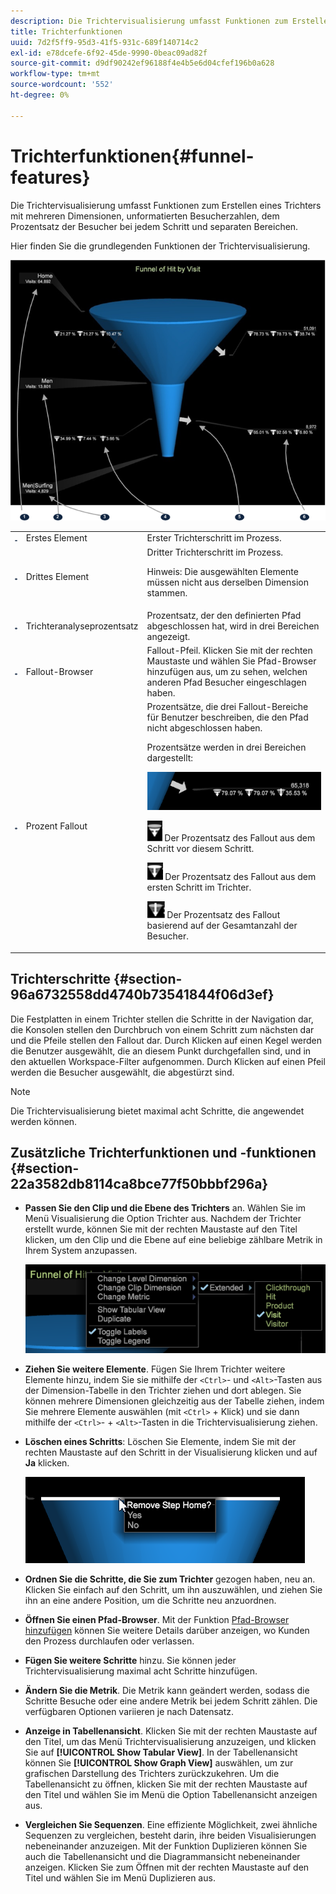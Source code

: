 ```yaml
---
description: Die Trichtervisualisierung umfasst Funktionen zum Erstellen eines Trichters mit mehreren Dimensionen, unformatierten Besucherzahlen, dem Prozentsatz der Besucher bei jedem Schritt und separaten Bereichen.
title: Trichterfunktionen
uuid: 7d2f5ff9-95d3-41f5-931c-689f140714c2
exl-id: e78dcefe-6f92-45de-9990-0beac09ad82f
source-git-commit: d9df90242ef96188f4e4b5e6d04cfef196b0a628
workflow-type: tm+mt
source-wordcount: '552'
ht-degree: 0%

---
```


# Trichterfunktionen{#funnel-features}

Die Trichtervisualisierung umfasst Funktionen zum Erstellen eines Trichters mit mehreren Dimensionen, unformatierten Besucherzahlen, dem Prozentsatz der Besucher bei jedem Schritt und separaten Bereichen.

Hier finden Sie die grundlegenden Funktionen der Trichtervisualisierung.

![](assets/funnel_visualization_capture.png)

<table id="table_49A08740CEE74D64B6F9C37CD91F1AE5"> 
 <tbody> 
  <tr> 
   <td colname="col01"> <img id="image_0C1701833FE049708CE38ADEB5EC7EEF" src="assets/funnel_visualization_capture_1.png" /> </td> 
   <td colname="col1"> Erstes Element </td> 
   <td colname="col2"> Erster Trichterschritt im Prozess. </td> 
  </tr> 
  <tr> 
   <td colname="col01"> <img id="image_EF8AF94D833B4A249959B76F8FAF2318" src="assets/funnel_visualization_capture_2.png" /> </td> 
   <td colname="col1"> Drittes Element </td> 
   <td colname="col2">Dritter Trichterschritt im Prozess. <p><p>Hinweis:  Die ausgewählten Elemente müssen nicht aus derselben Dimension stammen. </p></p></td> 
  </tr> 
  <tr> 
   <td colname="col01"> <img id="image_F3C5130B52234FAC9DEB50279F94FF90" src="assets/funnel_visualization_capture_3.png" /> </td> 
   <td colname="col1"> Trichteranalyseprozentsatz </td> 
   <td colname="col2"> Prozentsatz, der den definierten Pfad abgeschlossen hat, wird in drei Bereichen angezeigt. </td> 
  </tr> 
  <tr> 
   <td colname="col01"> <img id="image_3F030396CEB14528980F5B965113BD36" src="assets/funnel_visualization_capture_4.png" /> </td> 
   <td colname="col1"> Fallout-Browser </td> 
   <td colname="col2">Fallout-Pfeil. Klicken Sie mit der rechten Maustaste und wählen Sie <span class="uicontrol"> Pfad-Browser hinzufügen</span> aus, um zu sehen, welchen anderen Pfad Besucher eingeschlagen haben. </td> 
  </tr> 
  <tr> 
   <td colname="col01"> <img id="image_0DA7567BDBDF4BEF9CA840D2F88A414E" src="assets/funnel_visualization_capture_5.png" /> </td> 
   <td colname="col1"> Prozent Fallout </td> 
   <td colname="col2">Prozentsätze, die drei Fallout-Bereiche für Benutzer beschreiben, die den Pfad nicht abgeschlossen haben. <p>Prozentsätze werden in drei Bereichen dargestellt: </p><p><img id="image_B85C46DDF12C41D5BF213D5F9DC04967" placement="break" src="assets/funnel_path_browser_5.png" /></p><p><img id="image_BC37007D7B4B425C8F87905CE68F0114" src="assets/funnel_path_browser_6.png" /> Der Prozentsatz des Fallout aus dem Schritt vor diesem Schritt. </p><p><img id="image_B10866B083424360AFF1B19E836A94CF" src="assets/funnel_path_browser_7.png" /> Der Prozentsatz des Fallout aus dem ersten Schritt im Trichter. </p><p><img id="image_19B9AE916B584E18A82F5D5E10674414" src="assets/funnel_path_browser_8.png" /> Der Prozentsatz des Fallout basierend auf der Gesamtanzahl der Besucher. </p></td> 
  </tr> 
 </tbody> 
</table>

## Trichterschritte {#section-96a6732558dd4740b73541844f06d3ef}

Die Festplatten in einem Trichter stellen die Schritte in der Navigation dar, die Konsolen stellen den Durchbruch von einem Schritt zum nächsten dar und die Pfeile stellen den Fallout dar. Durch Klicken auf einen Kegel werden die Benutzer ausgewählt, die an diesem Punkt durchgefallen sind, und in den aktuellen Workspace-Filter aufgenommen. Durch Klicken auf einen Pfeil werden die Besucher ausgewählt, die abgestürzt sind.

>[!NOTE]
>
>Die Trichtervisualisierung bietet maximal acht Schritte, die angewendet werden können.

## Zusätzliche Trichterfunktionen und -funktionen {#section-22a3582db8114ca8bce77f50bbbf296a}

* **Passen Sie den Clip und die Ebene des Trichters** an. Wählen Sie im Menü Visualisierung die Option Trichter aus. Nachdem der Trichter erstellt wurde, können Sie mit der rechten Maustaste auf den Titel klicken, um den Clip und die Ebene auf eine beliebige zählbare Metrik in Ihrem System anzupassen.

   ![](assets/funnel_path_browser_9.png)

* **Ziehen Sie weitere Elemente**. Fügen Sie Ihrem Trichter weitere Elemente hinzu, indem Sie sie mithilfe der `<Ctrl>`- und `<Alt>`-Tasten aus der Dimension-Tabelle in den Trichter ziehen und dort ablegen. Sie können mehrere Dimensionen gleichzeitig aus der Tabelle ziehen, indem Sie mehrere Elemente auswählen (mit `<Ctrl>` + Klick) und sie dann mithilfe der `<Ctrl>`- + `<Alt>`-Tasten in die Trichtervisualisierung ziehen.
* **Löschen eines Schritts**: Löschen Sie Elemente, indem Sie mit der rechten Maustaste auf den Schritt in der Visualisierung klicken und auf  **Ja** klicken.

   ![](assets/funnel_path_browser_4.png)

* **Ordnen Sie die Schritte, die Sie zum Trichter** gezogen haben, neu an. Klicken Sie einfach auf den Schritt, um ihn auszuwählen, und ziehen Sie ihn an eine andere Position, um die Schritte neu anzuordnen.
* **Öffnen Sie einen Pfad-Browser**. Mit der Funktion [Pfad-Browser hinzufügen](../../../../home/c-get-started/c-analysis-vis/c-funnel-visualization/c-path-browser-funnel.md#concept-b0cedf7a28ae422696ded1258c9a4119) können Sie weitere Details darüber anzeigen, wo Kunden den Prozess durchlaufen oder verlassen.

* **Fügen Sie weitere Schritte** hinzu. Sie können jeder Trichtervisualisierung maximal acht Schritte hinzufügen.
* **Ändern Sie die Metrik**. Die Metrik kann geändert werden, sodass die Schritte Besuche oder eine andere Metrik bei jedem Schritt zählen. Die verfügbaren Optionen variieren je nach Datensatz.
* **Anzeige in Tabellenansicht**. Klicken Sie mit der rechten Maustaste auf den Titel, um das Menü Trichtervisualisierung anzuzeigen, und klicken Sie auf **[!UICONTROL Show Tabular View]**. In der Tabellenansicht können Sie **[!UICONTROL Show Graph View]** auswählen, um zur grafischen Darstellung des Trichters zurückzukehren. Um die Tabellenansicht zu öffnen, klicken Sie mit der rechten Maustaste auf den Titel und wählen Sie im Menü die Option Tabellenansicht anzeigen aus.

* **Vergleichen Sie Sequenzen**. Eine effiziente Möglichkeit, zwei ähnliche Sequenzen zu vergleichen, besteht darin, ihre beiden Visualisierungen nebeneinander anzuzeigen. Mit der Funktion Duplizieren können Sie auch die Tabellenansicht und die Diagrammansicht nebeneinander anzeigen. Klicken Sie zum Öffnen mit der rechten Maustaste auf den Titel und wählen Sie im Menü Duplizieren aus.

